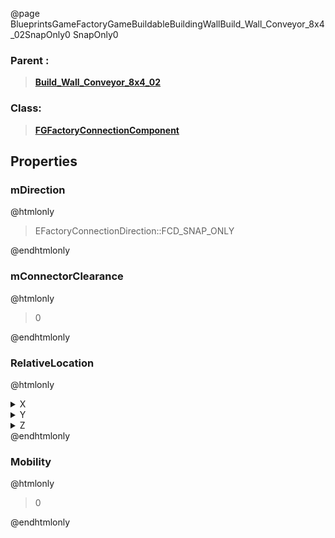 @page BlueprintsGameFactoryGameBuildableBuildingWallBuild_Wall_Conveyor_8x4_02SnapOnly0 SnapOnly0
### Parent :
<b><a href="_blueprints_game_factory_game_buildable_building_wall_build__wall__conveyor_8x4_02.html"><blockquote>Build_Wall_Conveyor_8x4_02</blockquote></a></b>
### Class:
<b><a href="_class_script_f_g_factory_connection_component.html"><blockquote>FGFactoryConnectionComponent</blockquote></a></b>
## Properties
### mDirection
@htmlonly
<blockquote>EFactoryConnectionDirection::FCD_SNAP_ONLY</blockquote>
@endhtmlonly

### mConnectorClearance
@htmlonly
<blockquote>0</blockquote>
@endhtmlonly

### RelativeLocation
@htmlonly
<details>
 <summary>X</summary>
<blockquote>0</blockquote>
</details>
<details>
 <summary>Y</summary>
<blockquote>-200</blockquote>
</details>
<details>
 <summary>Z</summary>
<blockquote>100</blockquote>
</details>
@endhtmlonly

### Mobility
@htmlonly
<blockquote>0</blockquote>
@endhtmlonly

